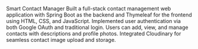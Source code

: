 Smart Contact Manager
Built a full-stack contact management web application with Spring Boot as the backend and Thymeleaf for the frontend using HTML, CSS, and JavaScript. Implemented user authentication via both Google OAuth and traditional login. Users can add, view, and manage contacts with descriptions and profile photos. Integrated Cloudinary for seamless contact image upload and storage.

